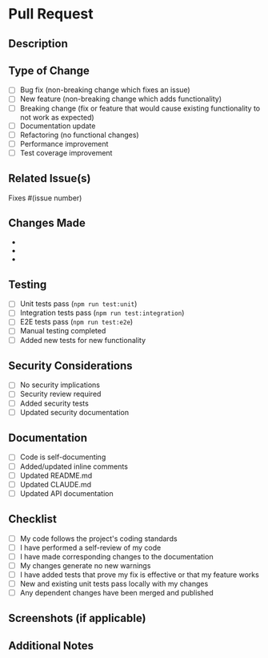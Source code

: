 # Pull Request

## Description
<!-- Provide a brief description of what this PR does -->

## Type of Change
- [ ] Bug fix (non-breaking change which fixes an issue)
- [ ] New feature (non-breaking change which adds functionality)
- [ ] Breaking change (fix or feature that would cause existing functionality to not work as expected)
- [ ] Documentation update
- [ ] Refactoring (no functional changes)
- [ ] Performance improvement
- [ ] Test coverage improvement

## Related Issue(s)
<!-- Link to the issue(s) this PR addresses -->
Fixes #(issue number)

## Changes Made
<!-- List the main changes made in this PR -->
- 
- 
- 

## Testing
<!-- Describe the tests you ran and how to reproduce them -->
- [ ] Unit tests pass (`npm run test:unit`)
- [ ] Integration tests pass (`npm run test:integration`)
- [ ] E2E tests pass (`npm run test:e2e`)
- [ ] Manual testing completed
- [ ] Added new tests for new functionality

## Security Considerations
<!-- Describe any security implications of this change -->
- [ ] No security implications
- [ ] Security review required
- [ ] Added security tests
- [ ] Updated security documentation

## Documentation
- [ ] Code is self-documenting
- [ ] Added/updated inline comments
- [ ] Updated README.md
- [ ] Updated CLAUDE.md
- [ ] Updated API documentation

## Checklist
- [ ] My code follows the project's coding standards
- [ ] I have performed a self-review of my code
- [ ] I have made corresponding changes to the documentation
- [ ] My changes generate no new warnings
- [ ] I have added tests that prove my fix is effective or that my feature works
- [ ] New and existing unit tests pass locally with my changes
- [ ] Any dependent changes have been merged and published

## Screenshots (if applicable)
<!-- Add screenshots to help explain your changes -->

## Additional Notes
<!-- Add any additional notes, considerations, or context -->